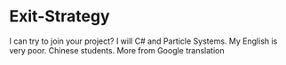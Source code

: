 # Exit-Strategy
I can try to join your project?
I will C# and Particle Systems.
My English is very poor.
Chinese students.
More from Google translation
 
